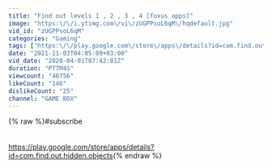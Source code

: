 ```yaml
---
title: "Find out levels 1 , 2 , 3 , 4 [foxus apps]"
image: "https:\/\/i.ytimg.com\/vi\/zUGPPsoL6qM\/hqdefault.jpg"
vid_id: "zUGPPsoL6qM"
categories: "Gaming"
tags: ["https:\/\/play.google.com\/store\/apps\/details?id=com.find.out.hidden.objects"]
date: "2021-11-03T04:05:09+03:00"
vid_date: "2020-04-01T07:42:01Z"
duration: "PT7M4S"
viewcount: "48756"
likeCount: "146"
dislikeCount: "25"
channel: "GAME BOX"
---
```

{% raw %}#subscribe<br /><br /><br /><a rel="nofollow" target="blank" href="https://play.google.com/store/apps/details?id=com.find.out.hidden.objects">https://play.google.com/store/apps/details?id=com.find.out.hidden.objects</a>{% endraw %}
